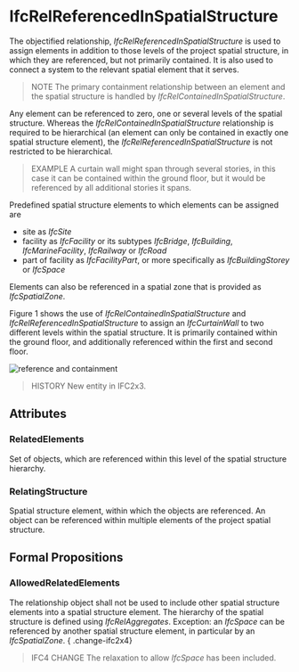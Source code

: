 # IfcRelReferencedInSpatialStructure

The objectified relationship, _IfcRelReferencedInSpatialStructure_ is used to assign elements in addition to those levels of the project spatial structure, in which they are referenced, but not primarily contained. It is also used to connect a system to the relevant spatial element that it serves.
<!-- end of short definition -->

> NOTE The primary containment relationship between an element and the spatial structure is handled by _IfcRelContainedInSpatialStructure_.

Any element can be referenced to zero, one or several levels of the spatial structure. Whereas the _IfcRelContainedInSpatialStructure_ relationship is required to be hierarchical (an element can only be contained in exactly one spatial structure element), the _IfcRelReferencedInSpatialStructure_ is not restricted to be hierarchical.

> EXAMPLE A curtain wall might span through several stories, in this case it can be contained within the ground floor, but it would be referenced by all additional stories it spans.

Predefined spatial structure elements to which elements can be assigned are

* site as _IfcSite_
* facility as _IfcFacility_ or its subtypes _IfcBridge_, _IfcBuilding_, _IfcMarineFacility_, _IfcRailway_ or _IfcRoad_
* part of facility as _IfcFacilityPart_, or more specifically as _IfcBuildingStorey_ or _IfcSpace_

Elements can also be referenced in a spatial zone that is provided as _IfcSpatialZone_.

Figure 1 shows the use of _IfcRelContainedInSpatialStructure_ and _IfcRelReferencedInSpatialStructure_ to assign an _IfcCurtainWall_ to two different levels within the spatial structure. It is primarily contained within the ground floor, and additionally referenced within the first and second floor.

![reference and containment](../../../../figures/ifcrelreferencedinspatialstructure-fig1.png "Figure 1 — Relationship for spatial structure referencing")


> HISTORY New entity in IFC2x3.

## Attributes

### RelatedElements
Set of objects, which are referenced within this level of the spatial structure hierarchy.

### RelatingStructure
Spatial structure element, within which the objects are referenced. An object can be referenced within multiple elements of the project spatial structure.

## Formal Propositions

### AllowedRelatedElements
The relationship object shall not be used to include other spatial structure elements into a spatial structure element. The hierarchy of the spatial structure is defined using _IfcRelAggregates_. Exception: an _IfcSpace_ can be referenced by another spatial structure element, in particular by an _IfcSpatialZone_.
{ .change-ifc2x4}
> IFC4 CHANGE The relaxation to allow _IfcSpace_ has been included.
